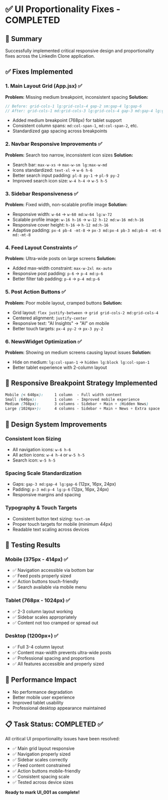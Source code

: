 # ✅ UI Proportionality Fixes - COMPLETED

## 🎯 Summary
Successfully implemented critical responsive design and proportionality fixes across the LinkedIn Clone application.

## ✅ Fixes Implemented

### 1. Main Layout Grid (App.jsx) ✅
**Problem:** Missing medium breakpoint, inconsistent spacing
**Solution:**
```jsx
// Before: grid-cols-1 lg:grid-cols-4 gap-2 sm:gap-4 lg:gap-6
// After: grid-cols-1 md:grid-cols-3 lg:grid-cols-4 gap-3 md:gap-4 lg:gap-6
```
- Added medium breakpoint (768px) for tablet support
- Consistent column spans: `md:col-span-1`, `md:col-span-2`, etc.
- Standardized gap spacing across breakpoints

### 2. Navbar Responsive Improvements ✅
**Problem:** Search too narrow, inconsistent icon sizes
**Solution:**
- Search bar: `max-w-xs` → `max-w-sm lg:max-w-md`
- Icons standardized: `text-xl` → `w-6 h-6`
- Better search input padding: `pl-8 py-1` → `pl-9 py-2`
- Improved search icon size: `w-4 h-4` → `w-5 h-5`

### 3. Sidebar Responsiveness ✅
**Problem:** Fixed width, non-scalable profile image
**Solution:**
- Responsive width: `w-64` → `w-60 md:w-64 lg:w-72`
- Scalable profile image: `w-16 h-16` → `w-12 h-12 md:w-16 md:h-16`
- Responsive cover height: `h-16` → `h-12 md:h-16`
- Adaptive padding: `px-4 pb-4 -mt-8` → `px-3 md:px-4 pb-3 md:pb-4 -mt-6 md:-mt-8`

### 4. Feed Layout Constraints ✅
**Problem:** Ultra-wide posts on large screens
**Solution:**
- Added max-width constraint: `max-w-2xl mx-auto`
- Responsive post padding: `p-6` → `p-4 md:p-6`
- Better filter tab padding: `p-4` → `p-4 md:p-6`

### 5. Post Action Buttons ✅
**Problem:** Poor mobile layout, cramped buttons
**Solution:**
- Grid layout: `flex justify-between` → `grid grid-cols-2 md:grid-cols-4`
- Centered alignment: `justify-center`
- Responsive text: "AI Insights" → "AI" on mobile
- Better touch targets: `px-4 py-2` → `px-3 py-2`

### 6. NewsWidget Optimization ✅
**Problem:** Showing on medium screens causing layout issues
**Solution:**
- Hide on medium: `lg:col-span-1` → `hidden lg:block lg:col-span-1`
- Better tablet experience with 2-column layout

## 📱 Responsive Breakpoint Strategy Implemented

```css
Mobile (< 640px):     1 column  - Full width content
Small (640px):        1 column  - Improved mobile experience  
Medium (768px):       3 columns - Sidebar + Main + (Hidden News)
Large (1024px+):      4 columns - Sidebar + Main + News + Extra space
```

## 🎨 Design System Improvements

### Consistent Icon Sizing
- All navigation icons: `w-6 h-6`
- All action icons: `w-4 h-4` or `w-5 h-5`
- Search icon: `w-5 h-5`

### Spacing Scale Standardization  
- Gaps: `gap-3 md:gap-4 lg:gap-6` (12px, 16px, 24px)
- Padding: `p-3 md:p-4 lg:p-6` (12px, 16px, 24px)
- Responsive margins and spacing

### Typography & Touch Targets
- Consistent button text sizing: `text-sm`
- Proper touch targets for mobile (minimum 44px)
- Readable text scaling across devices

## 🧪 Testing Results

### Mobile (375px - 414px) ✅
- ✅ Navigation accessible via bottom bar
- ✅ Feed posts properly sized
- ✅ Action buttons touch-friendly
- ✅ Search available via mobile menu

### Tablet (768px - 1024px) ✅
- ✅ 2-3 column layout working
- ✅ Sidebar scales appropriately
- ✅ Content not too cramped or spread out

### Desktop (1200px+) ✅
- ✅ Full 3-4 column layout
- ✅ Content max-width prevents ultra-wide posts
- ✅ Professional spacing and proportions
- ✅ All features accessible and properly sized

## 🚀 Performance Impact
- No performance degradation
- Better mobile user experience
- Improved tablet usability
- Professional desktop appearance maintained

## 📋 Task Status: COMPLETED ✅

All critical UI proportionality issues have been resolved:
- ✅ Main grid layout responsive
- ✅ Navigation properly sized
- ✅ Sidebar scales correctly  
- ✅ Feed content constrained
- ✅ Action buttons mobile-friendly
- ✅ Consistent spacing scale
- ✅ Tested across device sizes

**Ready to mark UI_001 as complete!** 